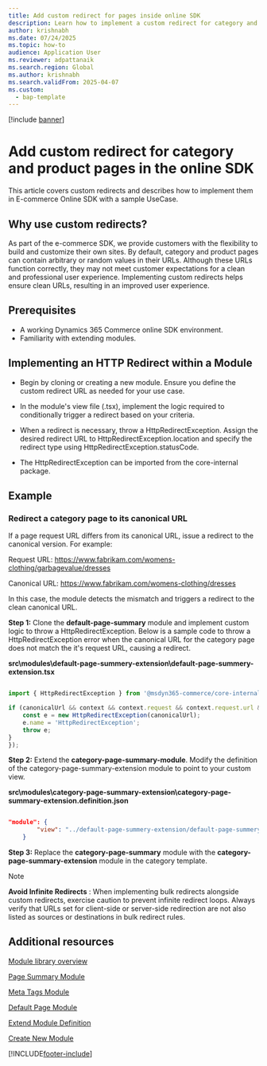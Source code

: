 ```yaml
---
title: Add custom redirect for pages inside online SDK
description: Learn how to implement a custom redirect for category and product pages by extending modules in the online SDK.
author: krishnabh
ms.date: 07/24/2025
ms.topic: how-to
audience: Application User
ms.reviewer: adpattanaik
ms.search.region: Global
ms.author: krishnabh
ms.search.validFrom: 2025-04-07
ms.custom: 
  - bap-template
---
```


[!include [banner](../includes/banner.md)]

# Add custom redirect for category and product pages in the online SDK

This article covers custom redirects and describes how to implement them in E-commerce Online SDK with a sample UseCase.

## Why use custom redirects?

As part of the e-commerce SDK, we provide customers with the flexibility to build and customize their own sites. By default, category and product pages can contain arbitrary or random values in their URLs. Although these URLs function correctly, they may not meet customer expectations for a clean and professional user experience. Implementing custom redirects helps ensure clean URLs, resulting in an improved user experience. 

## Prerequisites

- A working Dynamics 365 Commerce online SDK environment.
- Familiarity with extending modules.


## Implementing an HTTP Redirect within a Module 

- Begin by cloning or creating a new module. Ensure you define the custom redirect URL as needed for your use case. 

- In the module's view file (.tsx), implement the logic required to conditionally trigger a redirect based on your criteria. 

- When a redirect is necessary, throw a HttpRedirectException. Assign the desired redirect URL to HttpRedirectException.location and specify the redirect type using HttpRedirectException.statusCode. 

- The HttpRedirectException can be imported from the core-internal package.



## Example

### Redirect a category page to its canonical URL

If a page request URL differs from its canonical URL, issue a redirect to the canonical version. For example:

Request URL: https://www.fabrikam.com/womens-clothing/garbagevalue/dresses

Canonical URL: https://www.fabrikam.com/womens-clothing/dresses

In this case, the module detects the mismatch and triggers a redirect to the clean canonical URL.


**Step 1:** Clone the **default-page-summary** module and implement custom logic to throw a HttpRedirectException. Below is a sample code to throw a HttpRedirectException error when the canonical URL for the category page does not match the it's request URL, causing a redirect. 

**src\modules\default-page-summery-extension\default-page-summery-extension.tsx**

```typescript

import { HttpRedirectException } from '@msdyn365-commerce/core-internal';

if (canonicalUrl && context && context.request && context.request.url && canonicalUrl !== context.request.url.requestUrl.href) {
    const e = new HttpRedirectException(canonicalUrl);
    e.name = 'HttpRedirectException';
    throw e;
}
});
```

**Step 2:** Extend the **category-page-summary-module**. Modify the definition of the category-page-summary-extension module to point to your custom view.

**src\modules\category-page-summary-extension\category-page-summary-extension.definition.json**
```json

"module": {
		"view": "../default-page-summery-extension/default-page-summery-extension"
	}

```

**Step 3:**  Replace the **category-page-summary** module with the **category-page-summary-extension** module in the category template. 





> [!NOTE]
> **Avoid Infinite Redirects** : When implementing bulk redirects alongside custom redirects, exercise caution to prevent infinite redirect loops. 
>Always verify that URLs set for client-side or server-side redirection are not also listed as sources or destinations in bulk redirect rules. 


## Additional resources

[Module library overview](../starter-kit-overview.md)

[Page Summary Module](../dev-itpro/page-summary-module.md)

[Meta Tags Module](../dev-itpro/metatags-module.md)

[Default Page Module](../dev-itpro/default-page-module.md)

[Extend Module Definition](extend-module-definition.md)

[Create New Module](create-new-module.md)


[!INCLUDE[footer-include](../../includes/footer-banner.md)]
